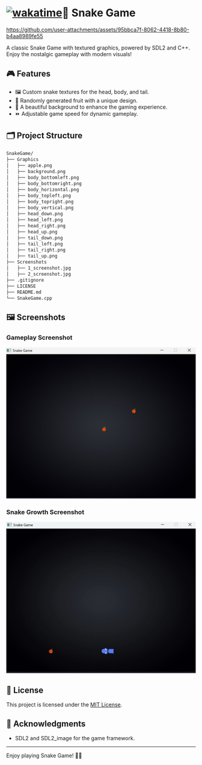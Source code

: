 # [![wakatime](https://wakatime.com/badge/github/EchoSingh/SnakeGame.svg)](https://wakatime.com/badge/github/EchoSingh/SnakeGame)🐍 Snake Game


https://github.com/user-attachments/assets/95bbca7f-8062-4418-8b80-b4aa8989fe55


A classic Snake Game with textured graphics, powered by SDL2 and C++. Enjoy the nostalgic gameplay with modern visuals!

## 🎮 Features

- 🖼️ Custom snake textures for the head, body, and tail.
- 🍎 Randomly generated fruit with a unique design.
- 🌌 A beautiful background to enhance the gaming experience.
- ⏩ Adjustable game speed for dynamic gameplay.

## 🗂️ Project Structure

```
SnakeGame/
├── Graphics
│   ├── apple.png
│   ├── background.png
│   ├── body_bottomleft.png
│   ├── body_bottomright.png
│   ├── body_horizontal.png
│   ├── body_topleft.png
│   ├── body_topright.png
│   ├── body_vertical.png
│   ├── head_down.png
│   ├── head_left.png
│   ├── head_right.png
│   ├── head_up.png
│   ├── tail_down.png
│   ├── tail_left.png
│   ├── tail_right.png
│   ├── tail_up.png
├── Screenshots
│   ├── 1_screenshot.jpg
│   ├── 2_screenshot.jpg
├── .gitignore
├── LICENSE
├── README.md
└── SnakeGame.cpp
```
## 🖼️ Screenshots

### Gameplay Screenshot
![Gameplay Screenshot](Screenshots/1_screenshot.jpg)

### Snake Growth Screenshot
![Snake Growth Screenshot](Screenshots/2_screenshot.jpg)

## 📜 License

This project is licensed under the [MIT License](LICENSE).

## 🙏 Acknowledgments

- SDL2 and SDL2_image for the game framework.

---
Enjoy playing Snake Game! 🐍🍎


